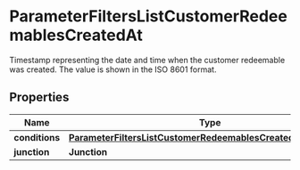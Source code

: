 

# ParameterFiltersListCustomerRedeemablesCreatedAt

Timestamp representing the date and time when the customer redeemable was created. The value is shown in the ISO 8601 format.

## Properties

| Name | Type | Description |
|------------ | ------------- | ------------- |
|**conditions** | [**ParameterFiltersListCustomerRedeemablesCreatedAtConditions**](ParameterFiltersListCustomerRedeemablesCreatedAtConditions.md) |  |
|**junction** | **Junction** |  |



